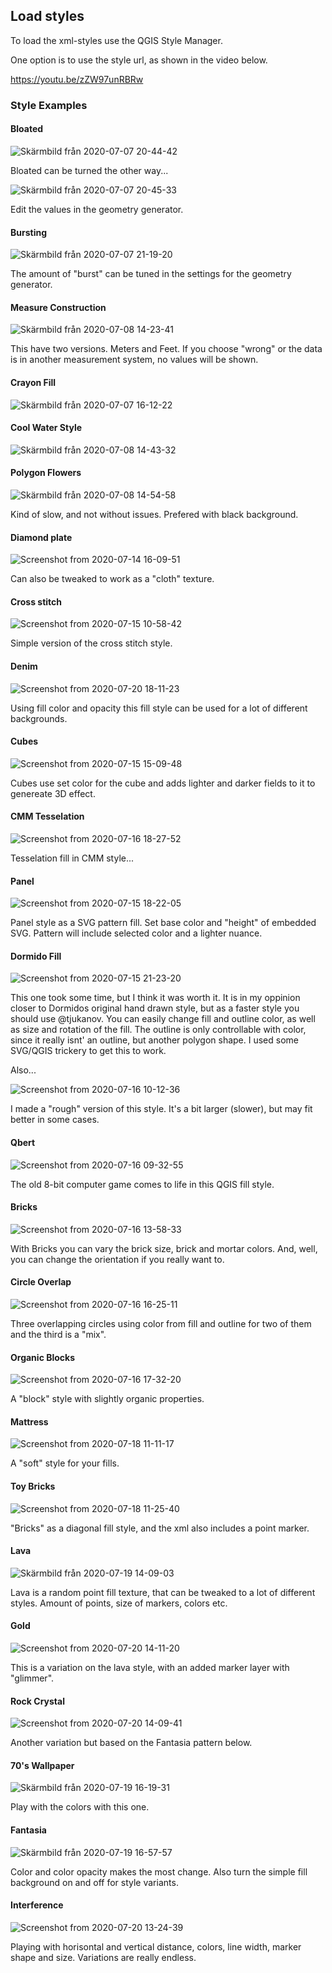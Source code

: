 ## Load styles ##

To load the xml-styles use the QGIS Style Manager.

One option is to use the style url, as shown in the video below.

https://youtu.be/zZW97unRBRw

### Style Examples ###

#### Bloated ####

![Skärmbild från 2020-07-07 20-44-42](https://user-images.githubusercontent.com/6375959/86917805-01b86080-c126-11ea-839f-7add1fd30b81.png)

Bloated can be turned the other way...

![Skärmbild från 2020-07-07 20-45-33](https://user-images.githubusercontent.com/6375959/86917878-23b1e300-c126-11ea-90df-5711860f94de.png)

Edit the values in the geometry generator.

#### Bursting ####

![Skärmbild från 2020-07-07 21-19-20](https://user-images.githubusercontent.com/6375959/86917973-47752900-c126-11ea-8bfd-3a4d1836d495.png)

The amount of "burst" can be tuned in the settings for the geometry generator.

#### Measure Construction ####

![Skärmbild från 2020-07-08 14-23-41](https://user-images.githubusercontent.com/6375959/86918216-a76bcf80-c126-11ea-9b44-90115e146f58.png)

This have two versions. Meters and Feet. If you choose "wrong" or the data is in another measurement system, no values will be shown.

#### Crayon Fill ####

![Skärmbild från 2020-07-07 16-12-22](https://user-images.githubusercontent.com/6375959/86918370-e3069980-c126-11ea-99f3-049b9024166d.png)

#### Cool Water Style ####

![Skärmbild från 2020-07-08 14-43-32](https://user-images.githubusercontent.com/6375959/86920211-b99b3d00-c129-11ea-96de-314f69d419d7.png)

#### Polygon Flowers ####

![Skärmbild från 2020-07-08 14-54-58](https://user-images.githubusercontent.com/6375959/86921193-06334800-c12b-11ea-9822-a08db5959f15.png)

Kind of slow, and not without issues. Prefered with black background.

#### Diamond plate ####

![Screenshot from 2020-07-14 16-09-51](https://user-images.githubusercontent.com/6375959/87535923-86f8c380-c698-11ea-9d76-dff5d03fda70.png)

Can also be tweaked to work as a "cloth" texture.

#### Cross stitch ####

![Screenshot from 2020-07-15 10-58-42](https://user-images.githubusercontent.com/6375959/87536020-b3acdb00-c698-11ea-8215-08da74999ddc.png)

Simple version of the cross stitch style.

#### Denim ####

![Screenshot from 2020-07-20 18-11-23](https://user-images.githubusercontent.com/6375959/87960629-deda6480-cab4-11ea-8a9c-3d09b801802c.png)

Using fill color and opacity this fill style can be used for a lot of different backgrounds.

#### Cubes ####

![Screenshot from 2020-07-15 15-09-48](https://user-images.githubusercontent.com/6375959/87549598-4f951180-c6ae-11ea-8d66-1f663c8a934b.png)

Cubes use set color for the cube and adds lighter and darker fields to it to genereate 3D effect.

#### CMM Tesselation ####

![Screenshot from 2020-07-16 18-27-52](https://user-images.githubusercontent.com/6375959/87697267-2e0d5600-c792-11ea-993c-f3cc4559392c.png)

Tesselation fill in CMM style...

#### Panel ####

![Screenshot from 2020-07-15 18-22-05](https://user-images.githubusercontent.com/6375959/87570339-c939f900-c6c8-11ea-8e90-b8650da5b60c.png)

Panel style as a SVG pattern fill.
Set base color and "height" of embedded SVG. Pattern will include selected color and a lighter nuance.

#### Dormido Fill ####

![Screenshot from 2020-07-15 21-23-20](https://user-images.githubusercontent.com/6375959/87587548-8422c080-c6e2-11ea-93dd-803ecee0f898.png)

This one took some time, but I think it was worth it. It is in my oppinion closer to Dormidos original hand drawn style, but as a faster style you should use @tjukanov. You can easily change fill and outline color, as well as size and rotation of the fill. The outline is only controllable with color, since it really isnt' an outline, but another polygon shape. I used some SVG/QGIS trickery to get this to work.

Also...

![Screenshot from 2020-07-16 10-12-36](https://user-images.githubusercontent.com/6375959/87644900-0a73ec80-c74d-11ea-9670-9c93a5288646.png)

I made a "rough" version of this style. It's a bit larger (slower), but may fit better in some cases.

#### Qbert ####

![Screenshot from 2020-07-16 09-32-55](https://user-images.githubusercontent.com/6375959/87640871-a3076e00-c747-11ea-859b-d553b92cfa29.png)

The old 8-bit computer game comes to life in this QGIS fill style.

#### Bricks ####

![Screenshot from 2020-07-16 13-58-33](https://user-images.githubusercontent.com/6375959/87668919-55056100-c76d-11ea-9230-befe7fbb8c27.png)

With Bricks you can vary the brick size, brick and mortar colors. And, well, you can change the orientation if you really want to.

#### Circle Overlap ####

![Screenshot from 2020-07-16 16-25-11](https://user-images.githubusercontent.com/6375959/87683201-11b4ed80-c781-11ea-948b-54101444f35f.png)

Three overlapping circles using color from fill and outline for two of them and the third is a "mix".

#### Organic Blocks ####

![Screenshot from 2020-07-16 17-32-20](https://user-images.githubusercontent.com/6375959/87691306-c0116080-c78a-11ea-9412-81734738ac32.png)

A "block" style with slightly organic properties.

#### Mattress ####

![Screenshot from 2020-07-18 11-11-17](https://user-images.githubusercontent.com/6375959/87849271-80ac5680-c8e7-11ea-925e-cdaaf15b912d.png)

A "soft" style for your fills.

#### Toy Bricks ####

![Screenshot from 2020-07-18 11-25-40](https://user-images.githubusercontent.com/6375959/87849507-8145ec80-c8e9-11ea-9835-2f2937fea213.png)

"Bricks" as a diagonal fill style, and the xml also includes a point marker.

#### Lava ####

![Skärmbild från 2020-07-19 14-09-03](https://user-images.githubusercontent.com/6375959/87874394-c5a8b980-c9c9-11ea-954c-aca8c7fe211f.png)

Lava is a random point fill texture, that can be tweaked to a lot of different styles. Amount of points, size of markers, colors etc.

#### Gold ####

![Screenshot from 2020-07-20 14-11-20](https://user-images.githubusercontent.com/6375959/87936385-06b8d080-ca93-11ea-9d36-7259239d1290.png)

This is a variation on the lava style, with an added marker layer with "glimmer".

#### Rock Crystal ####

![Screenshot from 2020-07-20 14-09-41](https://user-images.githubusercontent.com/6375959/87936317-ea1c9880-ca92-11ea-9dc7-7d343cb00389.png)

Another variation but based on the Fantasia pattern below.

#### 70's Wallpaper ####

![Skärmbild från 2020-07-19 16-19-31](https://user-images.githubusercontent.com/6375959/87877023-22ad6b00-c9dc-11ea-940c-1702e503af77.png)

Play with the colors with this one.

#### Fantasia ####

![Skärmbild från 2020-07-19 16-57-57](https://user-images.githubusercontent.com/6375959/87877942-84240880-c9e1-11ea-92cb-3bf73e55eb65.png)

Color and color opacity makes the most change. Also turn the simple fill background on and off for style variants.

#### Interference ####

![Screenshot from 2020-07-20 13-24-39](https://user-images.githubusercontent.com/6375959/87932817-6bbcf800-ca8c-11ea-9b7d-93974aa3a7f0.png)

Playing with horisontal and vertical distance, colors, line width, marker shape and size. Variations are really endless.
